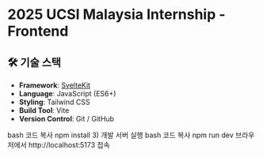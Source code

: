 # 2025 UCSI Malaysia Internship - Frontend


## 🛠 기술 스택
- **Framework**: [SvelteKit](https://kit.svelte.dev/)
- **Language**: JavaScript (ES6+)
- **Styling**: Tailwind CSS
- **Build Tool**: Vite
- **Version Control**: Git / GitHub


bash
코드 복사
npm install
3) 개발 서버 실행
bash
코드 복사
npm run dev
브라우저에서 http://localhost:5173 접속

